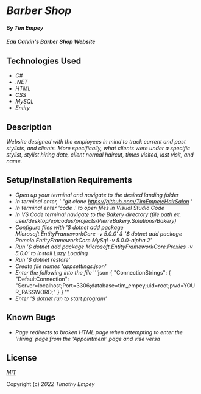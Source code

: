# _Barber Shop_

#### By _**Tim Empey**_

#### _Eau Calvin's Barber Shop Website_

## Technologies Used

* _C#_
* _.NET_
* _HTML_
* _CSS_
* _MySQL_
* _Entity_

## Description

_Website designed with the employees in mind to track current and past stylists, and clients. More specifically, what clients were under a specific stylist, stylist hiring date, client normal haircut, times visited, last visit, and name._

## Setup/Installation Requirements

* _Open up your terminal and navigate to the desired landing folder_
* _In terminal enter, ' "git clone https://github.com/TimEmpey/HairSalon '_
* _In terminal enter 'code .' to open files in Visual Studio Code_
* _In VS Code terminal navigate to the Bakery directory (file path ex. user/desktop/epicodus/projects/PierreBakery.Solutions/Bakery)_
* _Configure files with '$ dotnet add package Microsoft.EntityFrameworkCore -v 5.0.0' & '$ dotnet add package Pomelo.EntityFrameworkCore.MySql -v 5.0.0-alpha.2'_
* _Run '$ dotnet add package Microsoft.EntityFrameworkCore.Proxies -v 5.0.0' to install Lazy Loading_
* _Run '$ dotnet restore'_
* _Create file names 'appsettings.json'_
* _Enter the following into the file_
'''json
{
  "ConnectionStrings": {
      "DefaultConnection": "Server=localhost;Port=3306;database=tim_empey;uid=root;pwd=YOUR_PASSWORD;"
  }
}
'''
* _Enter '$ dotnet run to start program'_

## Known Bugs

* _Page redirects to broken HTML page when attempting to enter the 'Hiring' page from the 'Appointment' page and vise versa_

## License

_[MIT](https://en.wikipedia.org/wiki/MIT_License)_

Copyright (c) _2022_ _Timothy Empey_